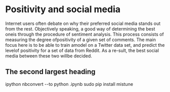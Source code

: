 # Positivity and social media
Internet users often debate on why their preferred social media stands out from the rest. Objectively speaking, a good way of determining the best oneis  through  the  procedure  of  sentiment  analysis. This process consists of measuring the degree ofpositivity of a given set of comments.
The main focus here is to be able to train amodel on a Twitter data set, and predict the levelof positivity for a set of data from Reddit. As a re-sult, the best social media between these two willbe decided.

## The second largest heading
ipython nbconvert --to python <YourNotebook>.ipynb
sudo pip install mistune
